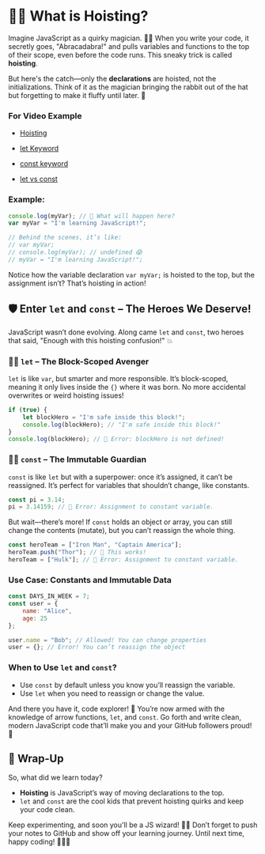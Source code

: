 # 🧙‍♂️ What is Hoisting?

Imagine JavaScript as a quirky magician. 🎩✨ When you write your code, it secretly goes, "Abracadabra!" and pulls variables and functions to the top of their scope, even before the code runs. This sneaky trick is called **hoisting**.

But here's the catch—only the **declarations** are hoisted, not the initializations. Think of it as the magician bringing the rabbit out of the hat but forgetting to make it fluffy until later. 🐇

### For Video Example

- [Hoisting](https://youtu.be/izlLVx_dTH0?feature=shared)

- [let Keyword](https://youtu.be/dvpKScnKOHw?feature=shared)

- [const keyword](https://youtu.be/QS-c5aQS_Mw?feature=shared)

- [let vs const](https://youtu.be/kFgb4Hcxer8?feature=shared)


### Example:

```javascript
console.log(myVar); // 🧐 What will happen here?
var myVar = "I'm learning JavaScript!";

// Behind the scenes, it’s like:
// var myVar;
// console.log(myVar); // undefined 😱
// myVar = "I'm learning JavaScript!";
```

Notice how the variable declaration `var myVar;` is hoisted to the top, but the assignment isn’t? That’s hoisting in action!

## 🛡️ Enter `let` and `const` – The Heroes We Deserve!

JavaScript wasn’t done evolving. Along came `let` and `const`, two heroes that said, "Enough with this hoisting confusion!" 💥

### 🦸‍♂️ `let` – The Block-Scoped Avenger

`let` is like `var`, but smarter and more responsible. It’s block-scoped, meaning it only lives inside the `{}` where it was born. No more accidental overwrites or weird hoisting issues!

```javascript
if (true) {
    let blockHero = "I'm safe inside this block!";
    console.log(blockHero); // "I'm safe inside this block!"
}
console.log(blockHero); // 🚫 Error: blockHero is not defined!
```

### 🦸‍♀️ `const` – The Immutable Guardian

`const` is like `let` but with a superpower: once it’s assigned, it can’t be reassigned. It’s perfect for variables that shouldn’t change, like constants.

```javascript
const pi = 3.14;
pi = 3.14159; // 🚫 Error: Assignment to constant variable.
```

But wait—there’s more! If `const` holds an object or array, you can still change the contents (mutate), but you can’t reassign the whole thing.

```javascript
const heroTeam = ["Iron Man", "Captain America"];
heroTeam.push("Thor"); // 💪 This works!
heroTeam = ["Hulk"]; // 🚫 Error: Assignment to constant variable.
```
### Use Case: Constants and Immutable Data

```javascript
const DAYS_IN_WEEK = 7;
const user = {
    name: "Alice",
    age: 25
};

user.name = "Bob"; // Allowed! You can change properties
user = {}; // Error! You can’t reassign the object
```

### When to Use `let` and `const`?

- Use `const` by default unless you know you’ll reassign the variable.
- Use `let` when you need to reassign or change the value.

And there you have it, code explorer! 🎉 You’re now armed with the knowledge of arrow functions, `let`, and `const`. Go forth and write clean, modern JavaScript code that’ll make you and your GitHub followers proud! 🚀

## 🎉 Wrap-Up

So, what did we learn today? 

- **Hoisting** is JavaScript’s way of moving declarations to the top. 
- `let` and `const` are the cool kids that prevent hoisting quirks and keep your code clean.

Keep experimenting, and soon you'll be a JS wizard! 🌟✨ Don’t forget to push your notes to GitHub and show off your learning journey. Until next time, happy coding! 🎈👨‍💻

